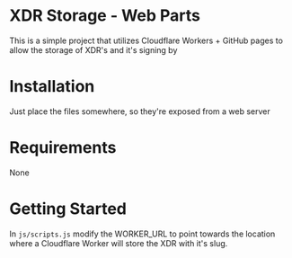 # XDR Storage - Web Parts

This is a simple project that utilizes Cloudflare Workers + GitHub pages to allow the storage of XDR's and 
it's signing by

# Installation

Just place the files somewhere, so they're exposed from a web server

# Requirements

None

# Getting Started

In `js/scripts.js` modify the WORKER_URL to point towards the location where a Cloudflare Worker will store 
the XDR with it's slug.
